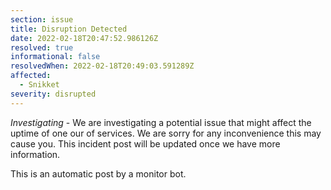 ```yaml
---
section: issue
title: Disruption Detected
date: 2022-02-18T20:47:52.986126Z
resolved: true
informational: false
resolvedWhen: 2022-02-18T20:49:03.591289Z
affected:
  - Snikket
severity: disrupted
---
```

*Investigating* - We are investigating a potential issue that might affect the uptime of one our of services. We are sorry for any inconvenience this may cause you. This incident post will be updated once we have more information.

This is an automatic post by a monitor bot.
        